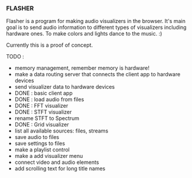 ### FLASHER

Flasher is a program for making audio visualizers in the browser. It's main goal is to send audio information to different types of visualizers including hardware ones. To make colors and lights dance to the music. :)

Currently this is a proof of concept.

TODO : 
- memory management, remember memory is hardware!
- make a data routing server that connects the client app to hardware devices
- send visualizer data to hardware devices
- DONE : basic client app
- DONE : load audio from files
- DONE : FFT visualizer
- DONE : STFT visualizer
- rename STFT to Spectrum
- DONE : Grid visualizer
- list all available sources: files, streams 
- save audio to files
- save settings to files
- make a playlist control
- make a add visualizer menu
- connect video and audio elements
- add scrolling text for long title names